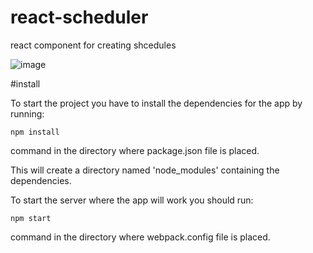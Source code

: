 # react-scheduler

react component for creating shcedules

![image](https://raw.githubusercontent.com/hanakamer/react-scheduler/master/heart.png?token=AJ_qhPaMSwI7M2PW3XlQtvKlvAEsSYYcks5W6H7dwA%3D%3D)

#install

To start the project you have to install the dependencies for the app by running:
```
npm install
```
command in the directory where package.json file is placed.

This will create a directory named 'node_modules' containing the dependencies.

To start the server where the app will work you should run:
```
npm start
```
command in the directory where webpack.config file is placed.

